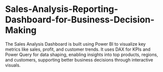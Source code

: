 # Sales-Analysis-Reporting-Dashboard-for-Business-Decision-Making
The Sales Analysis Dashboard is built using Power BI to visualize key metrics like sales, profit, and customer trends. It uses DAX for KPIs and Power Query for data shaping, enabling insights into top products, regions, and customers, supporting better business decisions through interactive visuals.
